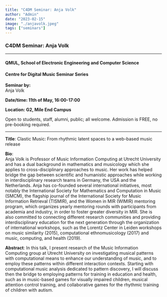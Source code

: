 ```yaml
---
title: "C4DM Seminar: Anja Volk"
author: "Admin"
date: "2023-02-15"
image: "./anjavolk.jpeg"
tags: ["seminars"]
---
```


### C4DM Seminar: Anja Volk
-----------------

#### QMUL, School of Electronic Engineering and Computer Science

#### Centre for Digital Music Seminar Series

**Seminar by:**   
    Anja Volk

**Date/time:  11th of May, 16:00-17:00**

**Location: G2, Mile End Campus**

Open to students, staff, alumni, public; all welcome.
Admission is FREE, no pre-booking required.

-----------------

<b>Title</b>: Clastic Music: From rhythmic latent spaces to a web-based music release

<b>Bio</b>:  
Anja Volk is Professor of Music Information Computing at Utrecht University and has a dual background in mathematics and musicology which she applies to cross-disciplinary approaches to music. Her work has helped bridge the gap between scientific and humanistic approaches while working in interdisciplinary research teams in Germany, the USA and the Netherlands. Anja has co-founded several international initiatives, most notably the International Society for Mathematics and Computation in Music (SMCM), the flagship journal of the International Society for Music Information Retrieval (TISMIR), and the Women in MIR (WIMIR) mentoring program, which organizes yearly mentoring rounds with participants from academia and industry, in order to foster greater diversity in MIR. She is also committed to connecting different research communities and providing interdisciplinary education for the next generation through the organization of international workshops, such as the Lorentz Center in Leiden workshops on music similarity (2015), computational ethnomusicology (2017) and music, computing, and health (2019).



<b>Abstract</b>:
In this talk, I present research of the Music Information Computing group at Utrecht University on investigating musical patterns with computational means to enhance our understanding of music, and to employ these patterns within different interaction contexts. Starting with computational music analysis dedicated to pattern discovery, I will discuss then the bridge to employing patterns for training in education and health, such as in music-based games for visually impaired children, musical attention control training, and collaborative games for the rhythmic training of children with autism.
